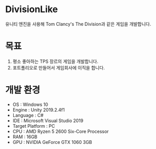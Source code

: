 # DivisionLike
유니티 엔진을 사용해 Tom Clancy's The Division과 같은 게임을 개발합니다.

# 목표
1. 평소 좋아하는 TPS 장르의 게임을 개발합니다.
2. 포트폴리오로 만들어서 게임회사에 이직을 합니다.

# 개발 환경
- OS : Windows 10
- Engine : Unity 2019.2.4f1
- Language : C#
- IDE : Microsoft Visual Studio 2019
- Target Platform : PC
- CPU : AMD Ryzen 5 2600 Six-Core Processor
- RAM : 16GB
- GPU : NVIDIA GeForce GTX 1060 3GB

